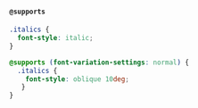#### `@supports`

```css
.italics {
  font-style: italic;
}

@supports (font-variation-settings: normal) {
  .italics {
    font-style: oblique 10deg;
   }
}
```
